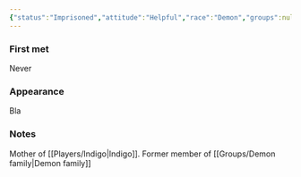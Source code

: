 ```yaml
---
{"status":"Imprisoned","attitude":"Helpful","race":"Demon","groups":null,"aliases":["Indigo's mom"],"dg-publish":true,"dg-icon":"npc","tags":["npc"],"permalink":"/np-cs/shissela/","dgPassFrontmatter":true,"noteIcon":"npc"}
---
```


### First met
Never
### Appearance
Bla
### Notes
Mother of [[Players/Indigo\|Indigo]]. Former member of [[Groups/Demon family\|Demon family]]
